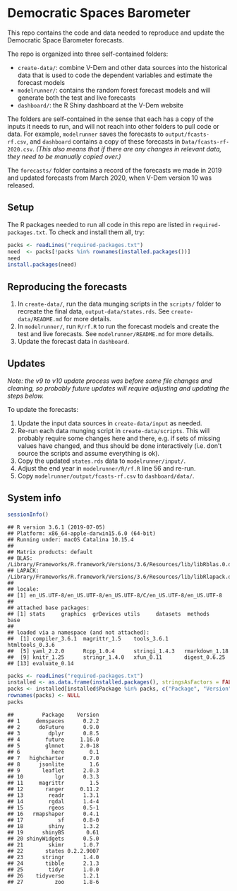 Democratic Spaces Barometer
================

This repo contains the code and data needed to reproduce and update the
Democratic Space Barometer forecasts.

The repo is organized into three self-contained folders:

  - `create-data/`: combine V-Dem and other data sources into the
    historical data that is used to code the dependent variables and
    estimate the forecast models
  - `modelrunner/`: contains the random forest forecast models and will
    generate both the test and live forecasts
  - `dashboard/`: the R Shiny dashboard at the V-Dem website

The folders are self-contained in the sense that each has a copy of the
inputs it needs to run, and will not reach into other folders to pull
code or data. For example, `modelrunner` saves the forecasts to
`output/fcasts-rf.csv`, and `dashboard` contains a copy of these
forecasts in `Data/fcasts-rf-2020.csv`. *(This also means that if there
are any changes in relevant data, they need to be manually copied
over.)*

The `forecasts/` folder contains a record of the forecasts we made in
2019 and updated forecasts from March 2020, when V-Dem version 10 was
released.

## Setup

The R packages needed to run all code in this repo are listed in
`required-packages.txt`. To check and install them all, try:

``` r
packs <- readLines("required-packages.txt")
need  <- packs[!packs %in% rownames(installed.packages())]
need
install.packages(need)
```

## Reproducing the forecasts

1.  In `create-data/`, run the data munging scripts in the `scripts/`
    folder to recreate the final data, `output-data/states.rds`. See
    `create-data/README.md` for more details.
2.  In `modelrunner/`, run `R/rf.R` to run the forecast models and
    create the test and live forecasts. See `modelrunner/README.md` for
    more details.
3.  Update the forecast data in `dashboard`.

## Updates

*Note: the v9 to v10 update process was before some file changes and
cleaning, so probably future updates will require adjusting and updating
the steps below.*

To update the forecasts:

1.  Update the input data sources in `create-data/input` as needed.
2.  Re-run each data munging script in `create-data/scripts`. This will
    probably require some changes here and there, e.g. if sets of
    missing values have changed, and thus should be done interactively
    (i.e. don’t source the scripts and assume everything is ok).
3.  Copy the updated `states.rds` data to `modelrunner/input/`.
4.  Adjust the end year in `modelrunner/R/rf.R` line 56 and re-run.
5.  Copy `modelrunner/output/fcasts-rf.csv` to `dashboard/data/`.

## System info

``` r
sessionInfo()
```

    ## R version 3.6.1 (2019-07-05)
    ## Platform: x86_64-apple-darwin15.6.0 (64-bit)
    ## Running under: macOS Catalina 10.15.4
    ## 
    ## Matrix products: default
    ## BLAS:   /Library/Frameworks/R.framework/Versions/3.6/Resources/lib/libRblas.0.dylib
    ## LAPACK: /Library/Frameworks/R.framework/Versions/3.6/Resources/lib/libRlapack.dylib
    ## 
    ## locale:
    ## [1] en_US.UTF-8/en_US.UTF-8/en_US.UTF-8/C/en_US.UTF-8/en_US.UTF-8
    ## 
    ## attached base packages:
    ## [1] stats     graphics  grDevices utils     datasets  methods   base     
    ## 
    ## loaded via a namespace (and not attached):
    ##  [1] compiler_3.6.1  magrittr_1.5    tools_3.6.1     htmltools_0.3.6
    ##  [5] yaml_2.2.0      Rcpp_1.0.4      stringi_1.4.3   rmarkdown_1.18 
    ##  [9] knitr_1.25      stringr_1.4.0   xfun_0.11       digest_0.6.25  
    ## [13] evaluate_0.14

``` r
packs <- readLines("required-packages.txt")
installed <- as.data.frame(installed.packages(), stringsAsFactors = FALSE)
packs <- installed[installed$Package %in% packs, c("Package", "Version")]
rownames(packs) <- NULL
packs
```

    ##         Package    Version
    ## 1     demspaces      0.2.2
    ## 2      doFuture      0.9.0
    ## 3         dplyr      0.8.5
    ## 4        future     1.16.0
    ## 5        glmnet     2.0-18
    ## 6          here        0.1
    ## 7   highcharter      0.7.0
    ## 8      jsonlite        1.6
    ## 9       leaflet      2.0.3
    ## 10          lgr      0.3.3
    ## 11     magrittr        1.5
    ## 12       ranger     0.11.2
    ## 13        readr      1.3.1
    ## 14        rgdal      1.4-4
    ## 15        rgeos      0.5-1
    ## 16   rmapshaper      0.4.1
    ## 17           sf      0.8-0
    ## 18        shiny      1.3.2
    ## 19      shinyBS       0.61
    ## 20 shinyWidgets      0.5.0
    ## 21        skimr      1.0.7
    ## 22       states 0.2.2.9007
    ## 23      stringr      1.4.0
    ## 24       tibble      2.1.3
    ## 25        tidyr      1.0.0
    ## 26    tidyverse      1.2.1
    ## 27          zoo      1.8-6
